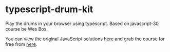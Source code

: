 # typescript-drum-kit
Play the drums in your browser using typescript. Based on javascript-30 course be Wes Bos

You can view the original JavaScript solutions [here][javascript30-github] and grab the course for free from [here][javascript30-course].

[javascript30-github]: https://github.com/wesbos/JavaScript30
[javascript30-course]: https://javascript30.com/
